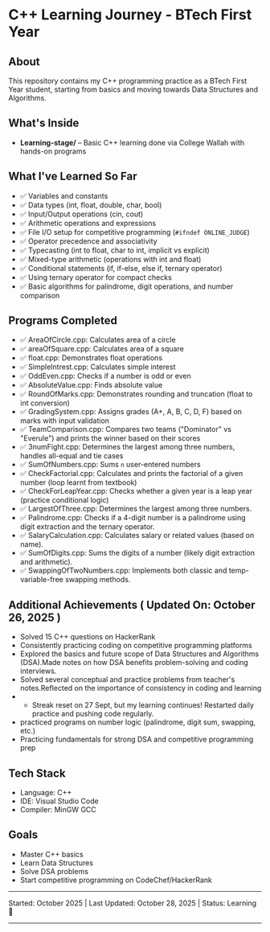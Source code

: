 # C++ Learning Journey - BTech First Year

## About
This repository contains my C++ programming practice as a BTech First Year student, starting from basics and moving towards Data Structures and Algorithms.

## What's Inside
- **Learning-stage/** – Basic C++ learning done via College Wallah with hands-on programs

## What I've Learned So Far

- ✅ Variables and constants
- ✅ Data types (int, float, double, char, bool)
- ✅ Input/Output operations (cin, cout)
- ✅ Arithmetic operations and expressions
- ✅ File I/O setup for competitive programming (`#ifndef ONLINE_JUDGE`)
- ✅ Operator precedence and associativity
- ✅ Typecasting (int to float, char to int, implicit vs explicit)
- ✅ Mixed-type arithmetic (operations with int and float)
- ✅ Conditional statements (if, if-else, else if, ternary operator)
- ✅ Using ternary operator for compact checks
- ✅ Basic algorithms for palindrome, digit operations, and number comparison

## Programs Completed

- ✅ AreaOfCircle.cpp: Calculates area of a circle
- ✅ areaOfSquare.cpp: Calculates area of a square
- ✅ float.cpp: Demonstrates float operations
- ✅ SimpleIntrest.cpp: Calculates simple interest
- ✅ OddEven.cpp: Checks if a number is odd or even
- ✅ AbsoluteValue.cpp: Finds absolute value
- ✅ RoundOfMarks.cpp: Demonstrates rounding and truncation (float to int conversion)
- ✅ GradingSystem.cpp: Assigns grades (A+, A, B, C, D, F) based on marks with input validation
- ✅ TeamComparison.cpp: Compares two teams ("Dominator" vs "Everule") and prints the winner based on their scores
- ✅ 3numFight.cpp: Determines the largest among three numbers, handles all-equal and tie cases
- ✅ SumOfNumbers.cpp: Sums `n` user-entered numbers
- ✅ CheckFactorial.cpp: Calculates and prints the factorial of a given number (loop learnt from textbook)
- ✅ CheckForLeapYear.cpp: Checks whether a given year is a leap year (practice conditional logic)
- ✅ LargestOfThree.cpp: Determines the largest among three numbers.
- ✅ Palindrome.cpp: Checks if a 4-digit number is a palindrome using digit extraction and the ternary operator.
- ✅ SalaryCalculation.cpp: Calculates salary or related values (based on name).
- ✅ SumOfDigits.cpp: Sums the digits of a number (likely digit extraction and arithmetic).
- ✅ SwappingOfTwoNumbers.cpp: Implements both classic and temp-variable-free swapping methods.

## Additional Achievements ( Updated On: October 26, 2025 )

- Solved 15 C++ questions on HackerRank
- Consistently practicing coding on competitive programming platforms
- Explored the basics and future scope of Data Structures and Algorithms (DSA).Made notes on how DSA benefits problem-solving and coding interviews.
- Solved several conceptual and practice problems from teacher's notes.Reflected on the importance of consistency in coding and learning
- - Streak reset on 27 Sept, but my learning continues! Restarted daily practice and pushing code regularly.
- practiced programs on number logic (palindrome, digit sum, swapping, etc.)
- Practicing fundamentals for strong DSA and competitive programming prep

## Tech Stack

- Language: C++
- IDE: Visual Studio Code
- Compiler: MinGW GCC

## Goals

- Master C++ basics
- Learn Data Structures
- Solve DSA problems
- Start competitive programming on CodeChef/HackerRank

***

Started: October 2025 | Last Updated: October 28, 2025 | Status: Learning 🚀

***
